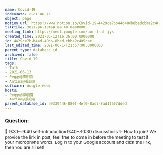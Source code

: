 ```yaml
---
name: Covid-19
indexDate: 2021-06-13
object: page
notion_url: https://www.notion.so/Covid-19-4429ce7bb44d40db8bedcbba2c405cac
talktime: 2021-06-13T09:00:00.0000000
meeting_link: https://meet.google.com/uor-traf-jys
created_time: 2021-06-12T16:36:00.0000000
id: 4429ce7b-b44d-40db-8bed-cbba2c405cac
last_edited_time: 2021-06-14T21:57:00.0000000
parent_type: database_id
archived: false
title: Covid-19
tags:
- Talk
- 2021-06-13
- Peggy@李明霈
- Antina@張庭瑄
software: Google Meet
hosts:
- Peggy@李明霈
- Antina@張庭瑄
parent_database_id: e9339446-880f-4ef0-8ad7-8ad1f507dded
---
```


### Question:


   
   
   
   
   
📅
9:30～9:40 self-introduction
9:40～10:30 discusstions
✨
How to join?
We provide the link in post, feel free to come in before the meeting to test if your microphone works. Log in to your Google account and click the link, then you are all set!

